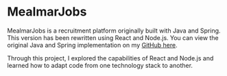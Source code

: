 # MealmarJobs

MealmarJobs is a recruitment platform originally built with Java and Spring. This version has been rewritten using React and Node.js. You can view the original Java and Spring implementation on my [GitHub here](https://github.com/MarcinPasynczuk/RecruitmentPlatformJavaSpringBoot).

Through this project, I explored the capabilities of React and Node.js and learned how to adapt code from one technology stack to another.
